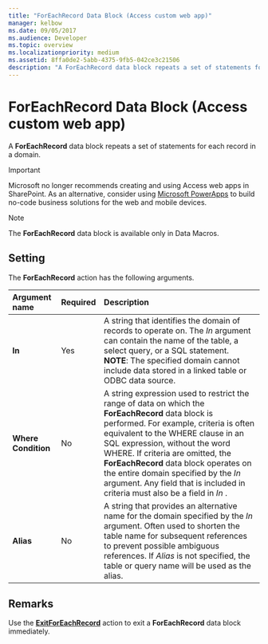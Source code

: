 ```yaml
---
title: "ForEachRecord Data Block (Access custom web app)"
manager: kelbow
ms.date: 09/05/2017
ms.audience: Developer
ms.topic: overview
ms.localizationpriority: medium
ms.assetid: 8ffa0de2-5abb-4375-9fb5-042ce3c21506
description: "A ForEachRecord data block repeats a set of statements for each record in a domain."
---
```


# ForEachRecord Data Block (Access custom web app)

A **ForEachRecord** data block repeats a set of statements for each record in a domain. 
  
> [!IMPORTANT]
> Microsoft no longer recommends creating and using Access web apps in SharePoint. As an alternative, consider using [Microsoft PowerApps](https://powerapps.microsoft.com/en-us/) to build no-code business solutions for the web and mobile devices. 
  
> [!NOTE]
> The **ForEachRecord** data block is available only in Data Macros. 
  
## Setting

The **ForEachRecord** action has the following arguments. 
  
|**Argument name**|**Required**|**Description**|
|:-----|:-----|:-----|
|**In** <br/> |Yes  <br/> |A string that identifies the domain of records to operate on. The *In*  argument can contain the name of the table, a select query, or a SQL statement.  <br/> **NOTE**: The specified domain cannot include data stored in a linked table or ODBC data source.           |
|**Where Condition** <br/> |No  <br/> |A string expression used to restrict the range of data on which the **ForEachRecord** data block is performed. For example, criteria is often equivalent to the WHERE clause in an SQL expression, without the word WHERE. If criteria are omitted, the **ForEachRecord** data block operates on the entire domain specified by the  *In*  argument. Any field that is included in criteria must also be a field in  *In*  .  <br/> |
|**Alias** <br/> |No  <br/> |A string that provides an alternative name for the domain specified by the  *In*  argument. Often used to shorten the table name for subsequent references to prevent possible ambiguous references. If  *Alias*  is not specified, the table or query name will be used as the alias.  <br/> |
   
## Remarks

Use the **[ExitForEachRecord](exitforeachrecord-macro-action-access-custom-web-app.md)** action to exit a **ForEachRecord** data block immediately. 
  

